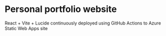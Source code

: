 # Personal portfolio website 
React + Vite + Lucide continuously deployed using GitHub Actions to Azure Static Web Apps site
 
